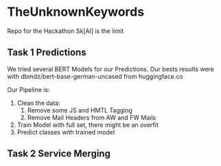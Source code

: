 # TheUnknownKeywords
Repo for the Hackathon Sk[AI] is the limit

## Task 1 Predictions

We tried several BERT Models for our Predictions. Our bests results were with dbmdz/bert-base-german-uncased from huggingface.co

Our Pipeline is:

1. Clean the data:
   1. Remove some JS and HMTL Tagging
   2. Remove Mail Headers from AW and FW Mails
2. Train Model with full set, there might be an overfit
3. Predict classes with trained model

## Task 2 Service Merging


